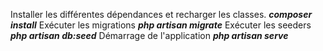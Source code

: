 Installer les différentes dépendances et recharger les classes.
***composer install***
Exécuter les migrations 
***php artisan migrate***
Exécuter les seeders 
***php artisan db:seed***
Démarrage de l'application
***php artisan serve***